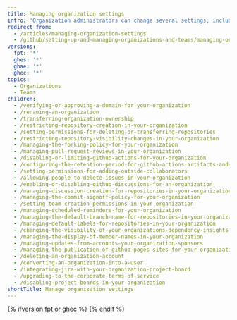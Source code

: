 ```yaml
---
title: Managing organization settings
intro: 'Organization administrators can change several settings, including the names of repositories that belong to the organization and Owners team membership. In addition, organization admins can delete the organization and all of its repositories.'
redirect_from:
  - /articles/managing-organization-settings
  - /github/setting-up-and-managing-organizations-and-teams/managing-organization-settings
versions:
  fpt: '*'
  ghes: '*'
  ghae: '*'
  ghec: '*'
topics:
  - Organizations
  - Teams
children:
  - /verifying-or-approving-a-domain-for-your-organization
  - /renaming-an-organization
  - /transferring-organization-ownership
  - /restricting-repository-creation-in-your-organization
  - /setting-permissions-for-deleting-or-transferring-repositories
  - /restricting-repository-visibility-changes-in-your-organization
  - /managing-the-forking-policy-for-your-organization
  - /managing-pull-request-reviews-in-your-organization
  - /disabling-or-limiting-github-actions-for-your-organization
  - /configuring-the-retention-period-for-github-actions-artifacts-and-logs-in-your-organization
  - /setting-permissions-for-adding-outside-collaborators
  - /allowing-people-to-delete-issues-in-your-organization
  - /enabling-or-disabling-github-discussions-for-an-organization
  - /managing-discussion-creation-for-repositories-in-your-organization
  - /managing-the-commit-signoff-policy-for-your-organization
  - /setting-team-creation-permissions-in-your-organization
  - /managing-scheduled-reminders-for-your-organization
  - /managing-the-default-branch-name-for-repositories-in-your-organization
  - /managing-default-labels-for-repositories-in-your-organization
  - /changing-the-visibility-of-your-organizations-dependency-insights
  - /managing-the-display-of-member-names-in-your-organization
  - /managing-updates-from-accounts-your-organization-sponsors
  - /managing-the-publication-of-github-pages-sites-for-your-organization
  - /deleting-an-organization-account
  - /converting-an-organization-into-a-user
  - /integrating-jira-with-your-organization-project-board
  - /upgrading-to-the-corporate-terms-of-service
  - /disabling-project-boards-in-your-organization
shortTitle: Manage organization settings
---
```

{% ifversion fpt or ghec %}
{% endif %}
